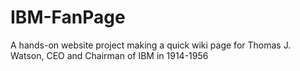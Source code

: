 # IBM-FanPage
A hands-on website project making a quick wiki page for Thomas J. Watson, CEO and Chairman of IBM in 1914-1956
